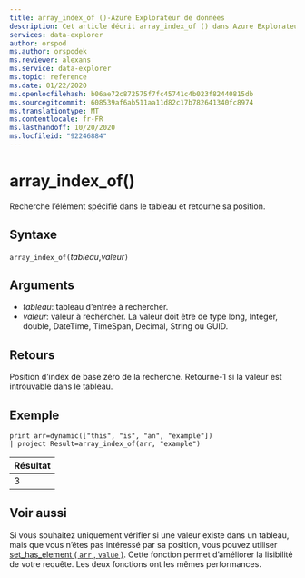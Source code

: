 ```yaml
---
title: array_index_of ()-Azure Explorateur de données
description: Cet article décrit array_index_of () dans Azure Explorateur de données.
services: data-explorer
author: orspod
ms.author: orspodek
ms.reviewer: alexans
ms.service: data-explorer
ms.topic: reference
ms.date: 01/22/2020
ms.openlocfilehash: b06ae72c872575f7fc45741c4b023f82440815db
ms.sourcegitcommit: 608539af6ab511aa11d82c17b782641340fc8974
ms.translationtype: MT
ms.contentlocale: fr-FR
ms.lasthandoff: 10/20/2020
ms.locfileid: "92246884"
---
```

# <a name="array_index_of"></a>array_index_of()

Recherche l’élément spécifié dans le tableau et retourne sa position.

## <a name="syntax"></a>Syntaxe

`array_index_of(`*tableau*,*valeur*`)`

## <a name="arguments"></a>Arguments

* *tableau*: tableau d’entrée à rechercher.
* *valeur*: valeur à rechercher. La valeur doit être de type long, Integer, double, DateTime, TimeSpan, Decimal, String ou GUID.

## <a name="returns"></a>Retours

Position d’index de base zéro de la recherche.
Retourne-1 si la valeur est introuvable dans le tableau.

## <a name="example"></a>Exemple

<!-- csl: https://help.kusto.windows.net:443/Samples -->
```kusto
print arr=dynamic(["this", "is", "an", "example"]) 
| project Result=array_index_of(arr, "example")
```

|Résultat|
|---|
|3|

## <a name="see-also"></a>Voir aussi

Si vous souhaitez uniquement vérifier si une valeur existe dans un tableau, mais que vous n’êtes pas intéressé par sa position, vous pouvez utiliser [set_has_element ( `arr` , `value` )](sethaselementfunction.md). Cette fonction permet d’améliorer la lisibilité de votre requête. Les deux fonctions ont les mêmes performances.
